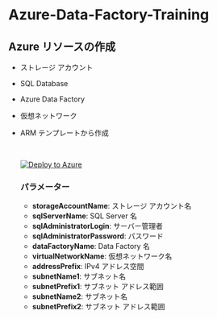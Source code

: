 # Azure-Data-Factory-Training

## Azure リソースの作成

- ストレージ アカウント

- SQL Database

- Azure Data Factory

- 仮想ネットワーク

- ARM テンプレートから作成

  <br />

  [![Deploy to Azure](https://aka.ms/deploytoazurebutton)](https://portal.azure.com/#create/Microsoft.Template/uri/https%3A%2F%2Fraw.githubusercontent.com%2Fhiroyay-ms%2FAzure-Data-Factory-Training%2Fmain%2Ftemplates%2Fdeploy-azure-resources.json)

  ### パラメーター
  - **storageAccountName**: ストレージ アカウント名
  - **sqlServerName**: SQL Server 名
  - **sqlAdministratorLogin**: サーバー管理者
  - **sqlAdministratorPassword**: パスワード
  - **dataFactoryName**: Data Factory 名
  - **virtualNetworkName**: 仮想ネットワーク名
  - **addressPrefix**: IPv4 アドレス空間
  - **subnetName1**: サブネット名
  - **subnetPrefix1**: サブネット アドレス範囲
  - **subnetName2**: サブネット名
  - **subnetPrefix2**: サブネット アドレス範囲
